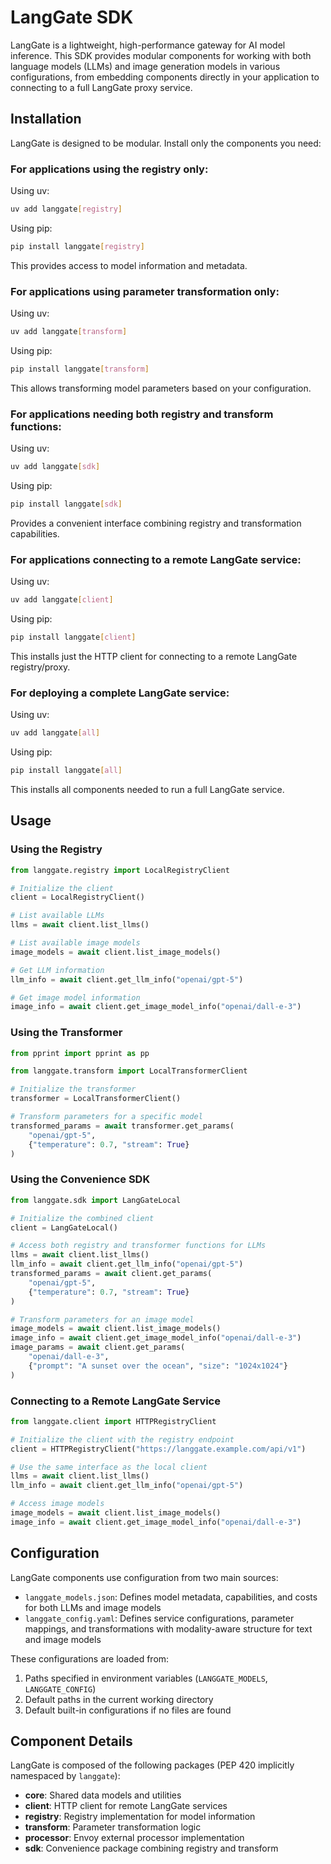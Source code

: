 # LangGate SDK

LangGate is a lightweight, high-performance gateway for AI model inference. This SDK provides modular components for working with both language models (LLMs) and image generation models in various configurations, from embedding components directly in your application to connecting to a full LangGate proxy service.

## Installation

LangGate is designed to be modular. Install only the components you need:

### For applications using the registry only:

Using uv:
```bash
uv add langgate[registry]
```

Using pip:
```bash
pip install langgate[registry]
```

This provides access to model information and metadata.

### For applications using parameter transformation only:

Using uv:
```bash
uv add langgate[transform]
```

Using pip:
```bash
pip install langgate[transform]
```

This allows transforming model parameters based on your configuration.

### For applications needing both registry and transform functions:

Using uv:
```bash
uv add langgate[sdk]
```

Using pip:
```bash
pip install langgate[sdk]
```

Provides a convenient interface combining registry and transformation capabilities.

### For applications connecting to a remote LangGate service:

Using uv:
```bash
uv add langgate[client]
```

Using pip:
```bash
pip install langgate[client]
```

This installs just the HTTP client for connecting to a remote LangGate registry/proxy.

### For deploying a complete LangGate service:

Using uv:
```bash
uv add langgate[all]
```

Using pip:
```bash
pip install langgate[all]
```

This installs all components needed to run a full LangGate service.

## Usage

### Using the Registry

```python
from langgate.registry import LocalRegistryClient

# Initialize the client
client = LocalRegistryClient()

# List available LLMs
llms = await client.list_llms()

# List available image models
image_models = await client.list_image_models()

# Get LLM information
llm_info = await client.get_llm_info("openai/gpt-5")

# Get image model information
image_info = await client.get_image_model_info("openai/dall-e-3")
```

### Using the Transformer

```python
from pprint import pprint as pp

from langgate.transform import LocalTransformerClient

# Initialize the transformer
transformer = LocalTransformerClient()

# Transform parameters for a specific model
transformed_params = await transformer.get_params(
    "openai/gpt-5",
    {"temperature": 0.7, "stream": True}
)
```

### Using the Convenience SDK

```python
from langgate.sdk import LangGateLocal

# Initialize the combined client
client = LangGateLocal()

# Access both registry and transformer functions for LLMs
llms = await client.list_llms()
llm_info = await client.get_llm_info("openai/gpt-5")
transformed_params = await client.get_params(
    "openai/gpt-5",
    {"temperature": 0.7, "stream": True}
)

# Transform parameters for an image model
image_models = await client.list_image_models()
image_info = await client.get_image_model_info("openai/dall-e-3")
image_params = await client.get_params(
    "openai/dall-e-3",
    {"prompt": "A sunset over the ocean", "size": "1024x1024"}
)
```

### Connecting to a Remote LangGate Service

```python
from langgate.client import HTTPRegistryClient

# Initialize the client with the registry endpoint
client = HTTPRegistryClient("https://langgate.example.com/api/v1")

# Use the same interface as the local client
llms = await client.list_llms()
llm_info = await client.get_llm_info("openai/gpt-5")

# Access image models
image_models = await client.list_image_models()
image_info = await client.get_image_model_info("openai/dall-e-3")
```

## Configuration

LangGate components use configuration from two main sources:

- `langgate_models.json`: Defines model metadata, capabilities, and costs for both LLMs and image models
- `langgate_config.yaml`: Defines service configurations, parameter mappings, and transformations with modality-aware structure for text and image models

These configurations are loaded from:
1. Paths specified in environment variables (`LANGGATE_MODELS`, `LANGGATE_CONFIG`)
2. Default paths in the current working directory
3. Default built-in configurations if no files are found

## Component Details

LangGate is composed of the following packages (PEP 420 implicitly namespaced by `langgate`):

- **core**: Shared data models and utilities
- **client**: HTTP client for remote LangGate services
- **registry**: Registry implementation for model information
- **transform**: Parameter transformation logic
- **processor**: Envoy external processor implementation
- **sdk**: Convenience package combining registry and transform
